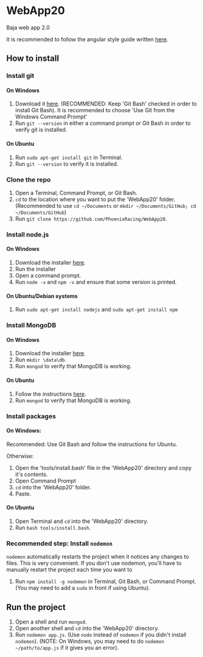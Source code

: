 # WebApp20
Baja web app 2.0

It is recommended to follow the angular style guide written [here](https://github.com/johnpapa/angular-styleguide/blob/master/a1/README.md).

## How to install

### Install git

#### On Windows

1. Download it [here](https://git-scm.com/download/win). (RECOMMENDED: Keep 'Git Bash' checked in order to install Git Bash). It is recommended to choose 'Use Git from the Windows Command Prompt'
2. Run `git --version` in either a command prompt or Git Bash in order to verify git is installed.

#### On Ubuntu

1. Run `sudo apt-get install git` in Terminal.
2. Run `git --version` to verify it is installed.

### Clone the repo

1. Open a Terminal, Command Prompt, or Git Bash.
2. `cd` to the location where you want to put the 'WebApp20' folder. (Recommended to use `cd ~/Documents` or `mkdir ~/Documents/GitHub; cd ~/Documents/GitHub`)
3. Run `git clone https://github.com/PhoenixRacing/WebApp20`.

### Install node.js

#### On Windows

1. Download the installer [here](https://nodejs.org/en/download/).
2. Run the installer
3. Open a command prompt.
4. Run `node -v` and `npm -v` and ensure that some version is printed.

#### On Ubuntu/Debian systems

1. Run `sudo apt-get install nodejs` and `sudo apt-get install npm`

### Install MongoDB

#### On Windows

1. Download the installer [here](https://fastdl.mongodb.org/win32/mongodb-win32-x86_64-2008plus-ssl-3.2.9-signed.msi).
2. Run `mkdir \data\db`.
3. Run `mongod` to verify that MongoDB is working.

#### On Ubuntu

1. Follow the instructions [here](https://docs.mongodb.com/manual/tutorial/install-mongodb-on-ubuntu/#install-mongodb-community-edition).
2. Run `mongod` to verify that MongoDB is working.

### Install packages

#### On Windows:

Recommended: Use Git Bash and follow the instructions for Ubuntu.

Otherwise:
1. Open the 'tools/install.bash' file in the 'WebApp20' directory and copy it's contents.
2. Open Command Prompt
3. `cd` into the 'WebApp20' folder.
4. Paste.

#### On Ubuntu

1. Open Terminal and `cd` into the 'WebApp20' directory.
2. Run `bash tools/install.bash`.

### Recommended step: Install `nodemon`

`nodemon` automatically restarts the project when it notices any changes to files. This is very convenient. If you don't use nodemon, you'll have to manually restart the project each time you want to

1. Run `npm install -g nodemon` in Terminal, Git Bash, or Command Prompt. (You may need to add a `sudo` in front if using Ubuntu).

## Run the project

1. Open a shell and run `mongod`.
2. Open another shell and `cd` into the 'WebApp20' directory.
3. Run `nodemon app.js`. (Use `node` instead of `nodemon` if you didn't install `nodemon`). (NOTE: On Windows, you may need to do `nodemon ~/path/to/app.js` if it gives you an error).
